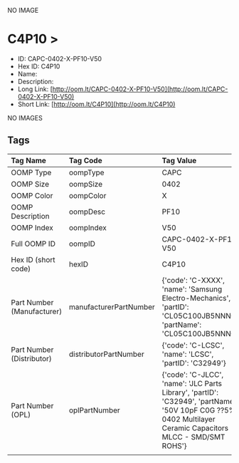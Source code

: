 


  
NO IMAGE  
# C4P10 > 

- ID: CAPC-0402-X-PF10-V50
- Hex ID: C4P10
- Name: 
- Description: 
- Long Link: [http://oom.lt/CAPC-0402-X-PF10-V50](http://oom.lt/CAPC-0402-X-PF10-V50)
- Short Link: [http://oom.lt/C4P10](http://oom.lt/C4P10)
  
NO IMAGES  
## Tags
  

|Tag Name|Tag Code|Tag Value|
| :--- | :--- | :--- |
|OOMP Type|oompType|CAPC|
|OOMP Size|oompSize|0402|
|OOMP Color|oompColor|X|
|OOMP Description|oompDesc|PF10|
|OOMP Index|oompIndex|V50|
|Full OOMP ID|oompID|CAPC-0402-X-PF10-V50|
|Hex ID (short code)|hexID|C4P10|
|Part Number (Manufacturer)|manufacturerPartNumber|{'code': 'C-XXXX', 'name': 'Samsung Electro-Mechanics', 'partID': 'CL05C100JB5NNNC', 'partName': 'CL05C100JB5NNNC'}|
|Part Number (Distributor)|distributorPartNumber|{'code': 'C-LCSC', 'name': 'LCSC', 'partID': 'C32949'}|
|Part Number (OPL)|oplPartNumber|{'code': 'C-JLCC', 'name': 'JLC Parts Library', 'partID': 'C32949', 'partName': '50V 10pF C0G ??5% 0402  Multilayer Ceramic Capacitors MLCC - SMD/SMT ROHS'}|
||||
